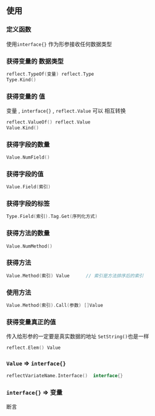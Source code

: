 ##  使用
###   定义函数
使用`interface{}` 作为形参接收任何数据类型



###   获得变量的 数据类型
```go
reflect.TypeOf(变量) reflect.Type
Type.Kind()
```


###   获得变量的 值
变量 , `interface{}` , `reflect.Value` 可以 相互转换 
```go
reflect.ValueOf() reflect.Value
Value.Kind()
```


###   获得字段的数量
```go
Value.NumField()
```

###   获得字段的值
```go
Value.Field(索引)
```

###   获得字段的标签
```go
Type.Field(索引).Tag.Get(序列化方式)
```

###   获得方法的数量
```go
Value.NumMethod()
```

###   获得方法
```go
Value.Method(索引) Value		// 索引是方法排序后的索引
```

###   使用方法
```go
Value.Method(索引).Call(参数) []Value
```


###   获得变量真正的值
传入给形参的一定要是真实数据的地址
`SetString()`也是一样
```go
reflect.Elem() Value
```


###   `Value` => `interface{}` 
```go
reflectVariateName.Interface()	interface{}
```


###   `interface{}` => 变量
断言 
